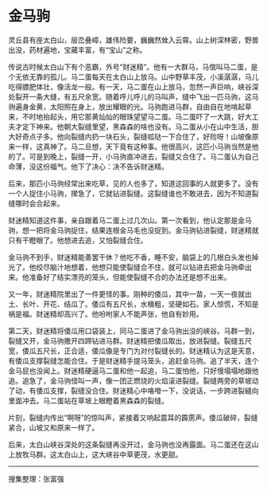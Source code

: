 # 金马驹

灵丘县有座太白山，层峦叠嶂，雄伟险要，巍巍然耸入云霄。山上树深林密，野兽出没，药材遍地，宝藏丰富，有“宝山”之称。

传说古时候太白山下有个恶霸，外号“财迷精”。他有一大群马，马倌叫马二蛋，是个无依无靠的孤儿。马二蛋每天在太白山上放马。山中野草丰茂，小溪潺潺，马儿吃得膘肥体壮，像活龙一般。有一天，马二蛋在山上放马，忽然一声巨响，峡谷深处裂开一条大缝，有五尺余宽。随着呼儿呼儿的马叫声，缝中飞出一匹马驹，这马驹遍身金黄，太阳照在身上，放出耀眼的光。马驹跑进马群，自由自在地啃起草来，不时地抬起头，用它那黄灿灿的眼珠望望马二蛋。马二蛋吓了一大跳，好大工夫才定下神来。他朝大裂缝里望，黑森森的啥也没有。马二蛋从小在山中生活，胆大好奇点子多。他向裂缝内扔一块石头，裂缝呱哒一下合住了，好险呀！山坡像原来一样，这真神了。马二旦想，天下竟有这种事。他很高兴，这匹小马驹当然是他的了。可是到晚上，裂缝一开，小马驹直冲进去，裂缝又合住了。马二蛋认为自己命薄，没这份福气。他下了决心：决不告诉财迷精。

后来，那匹小马驹经常出来吃草，见的人也多了，知道这回事的人就更多了。没有一个人捉住小马驹，撵急了，它就钻进裂缝。这裂缝谁也不敢进去，因为不知道裂缝哪时会合起来。

财迷精知道这件事，亲自跟着马二蛋上过几次山。第一次看到，他认定那是金马驹，想一把将金马驹捉住，结果连根金马毛也没捉到。金马驹钻进裂缝，财迷精就只有干瞪眼了。他想进去追，又怕裂缝合住。

金马驹不到手，财迷精能善罢干休？他吃不香，睡不安，脑袋上的几根白头发也掉光了。他绞尽脑汁地想着，他想只能使裂缝合不住，就可以钻进去把金马驹牵出来。他准备好了结实漂亮的笼头，但能使裂缝不合的办法还是想不出来。

又一年，财迷精院里出了一件更怪的事。刚种的倭瓜，其中一苗，一天一夜就出土、长叶、开花、结瓜了。倭瓜有五尺长，水桶粗，坚硬如石。家人惊慌，不知是祸是福。财迷精却高兴了。他吩咐家人不能声张，他自有妙用。

第二天，财迷精将倭瓜用口袋装上，同马二蛋进了金马驹出没的峡谷。马群一到，裂缝又开，金马驹撒开四蹄钻进马群。财迷精把倭瓜取出，放进裂缝。裂缝五尺宽，倭瓜五尺长，正合适，倭瓜像是专门为对付裂缝长的。财迷精认为这是天意，有倭瓜支撑裂缝怎能合住。于是财迷精手提马笼头，追赶金马驹。追了半天，连个金马屁也没闻上。财迷精硬逼马二蛋和他一起追，马二蛋怕他，只好慢塌塌地跟他追。追急了，金马驹怪叫一声，像一团正燃烧的火焰滚进裂缝。裂缝两旁的草坡动了动，有倭瓜支撑，裂缝没合住。财迷精心中咯噔一下，没说话，一步跨进裂縫向里面冲去。马二蛋站在草坡上眼瞪着黑森森的裂缝。

片刻，裂缝内传出“啊呀”的惊叫声，紧接着又响起震耳的霹雳声。倭瓜破碎，裂缝紧合，山坡又和原来一样了。

后来，太白山峡谷深处的这条裂缝再没开过，金马驹也没再露面。马二蛋还在这山上放牧马群。这太白山上，这大峡谷中草更茂，水更甜。

---

搜集整理：张富强